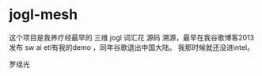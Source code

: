 # jogl-mesh


这个项目是我养疗经最早的 三维 jogl 词汇花 源码 溯源，最早在我谷歌博客2013 发布 sw ai etl有我的demo ，同年谷歌退出中国大陆。
我那时候就还没进intel。



罗瑶光
